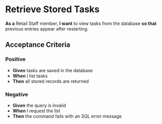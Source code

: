 # Retrieve Stored Tasks

**As a** Retail Staff member, **I want** to view tasks from the database **so that** previous entries appear after restarting.

## Acceptance Criteria

### Positive
- **Given** tasks are saved in the database
- **When** I list tasks
- **Then** all stored records are returned

### Negative
- **Given** the query is invalid
- **When** I request the list
- **Then** the command fails with an SQL error message
